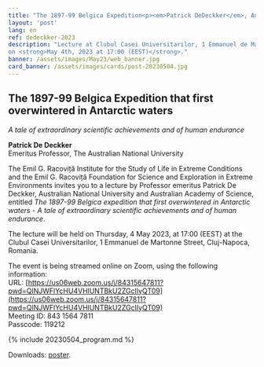 ```yaml
---
title: "The 1897-99 Belgica Expedition<p><em>Patrick DeDeckker</em>, Australian National University</p>"
layout: 'post'
lang: en
ref: dedeckker-2023
description: "Lecture at Clubul Casei Universitarilor, 1 Emmanuel de Martonne Str., Cluj-Napoca, Romania,
on <strong>May 4th, 2023 at 17:00 (EEST)</strong>."
banner: /assets/images/May23/web_banner.jpg
card_banner: /assets/images/cards/post-20230504.jpg
---
```


## The 1897-99 Belgica Expedition that first overwintered in Antarctic waters
_A tale of extraordinary scientific achievements and of human endurance_

**Patrick De Deckker**<br/>
Emeritus Professor, The Australian National University

The Emil G. Racoviță Institute for the Study of Life in Extreme Conditions and the Emil G. Racoviță Foundation for Science and Exploration in Extreme Environments invites you to a lecture by Professor emeritus Patrick De Deckker, Australian National University and Australian Academy of Science, entitled _The 1897-99 Belgica expedition that first overwintered in Antarctic waters - A tale of extraordinary scientific achievements and of human endurance_.

The lecture will be held on Thursday, 4 May 2023, at 17:00 (EEST) at the Clubul Casei Universitarilor, 1 Emmanuel de Martonne Street, Cluj-Napoca, Romania.

The event is being streamed online on Zoom, using the following information:<br/>
URL: [https://us06web.zoom.us/j/84315647811?pwd=QlNJWFlYcHU4VHlUNTBkU2ZGclIyQT09](https://us06web.zoom.us/j/84315647811?pwd=QlNJWFlYcHU4VHlUNTBkU2ZGclIyQT09)<br/>
Meeting ID: 843 1564 7811<br/>
Passcode: 119212

{% include 20230504_program.md %}

Downloads: [poster](/assets/images/May23/poster_en.png).
